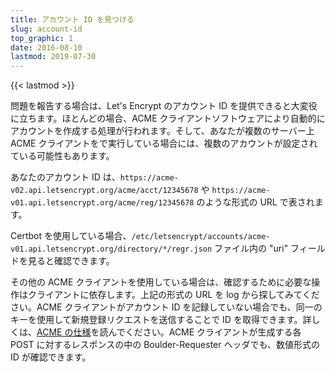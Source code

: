 ```yaml
---
title: アカウント ID を見つける
slug: account-id
top_graphic: 1
date: 2016-08-10
lastmod: 2019-07-30
---
```


{{< lastmod >}}

問題を報告する場合は、Let's Encrypt のアカウント ID を提供できると大変役に立ちます。ほとんどの場合、ACME クライアントソフトウェアにより自動的にアカウントを作成する処理が行われます。そして、あなたが複数のサーバー上 ACME クライアントをで実行している場合には、複数のアカウントが設定されている可能性もあります。

あなたのアカウント ID は、`https://acme-v02.api.letsencrypt.org/acme/acct/12345678` や `https://acme-v01.api.letsencrypt.org/acme/reg/12345678` のような形式の URL で表されます。

Certbot を使用している場合、`/etc/letsencrypt/accounts/acme-v01.api.letsencrypt.org/directory/*/regr.json` ファイル内の "uri" フィールドを見ると確認できます。

その他の ACME クライアントを使用している場合は、確認するために必要な操作はクライアントに依存します。上記の形式の URL を log から探してみてください。ACME クライアントがアカウント ID を記録していない場合でも、同一のキーを使用して新規登録リクエストを送信することで ID を取得できます。詳しくは、[ACME の仕様](https://tools.ietf.org/html/rfc8555#section-7.3)を読んでください。ACME クライアントが生成する各 POST に対するレスポンスの中の Boulder-Requester ヘッダでも、数値形式の ID が確認できます。
